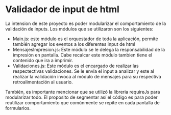 # Validador de input de html

La intension de este proyecto es poder modularizar el comportamiento de la validación de inputs. Los módulos que se utilizaron son los siguientes:
  - Main.js: este módulo es el orquestador de toda la aplicación, permite también agregar los eventos a los diferentes input de html
  - MensajesImpresion.js: Este módulo se le delega la responsabilidad de la impresión en pantalla. Cabe recalcar este módulo tambien tiene el contenido que ira a imprimir.
  - Validaciones.js: Este módulo es el encargado de realizar las respectectivas validaciones. Se le envia el input a analizar y este al realizar la validación invoca al módulo de mensajes para su respectiva retroalimentación al usuario.
  
 También, es importante mencionar que se utilizó la libreria requireJs para modularizar todo. El proposito de segmentar así el código es para poder reutilizar comportamiento que comúnmente se repite en cada pantalla de formularios.
 
